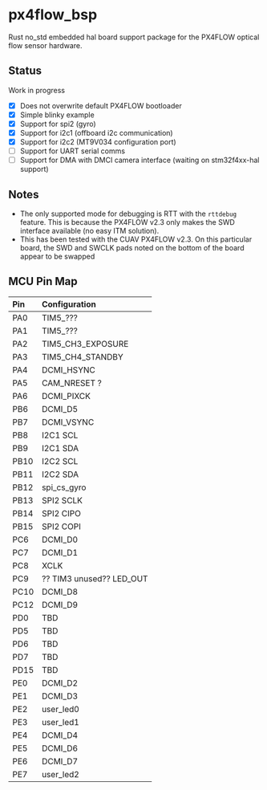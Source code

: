 # px4flow_bsp

Rust no_std embedded hal board support package for the PX4FLOW optical flow sensor hardware.

## Status

Work in progress

- [x] Does not overwrite default PX4FLOW bootloader 
- [x] Simple blinky example 
- [x] Support for spi2 (gyro)
- [x] Support for i2c1 (offboard i2c communication)
- [x] Support for i2c2 (MT9V034 configuration port)
- [ ] Support for UART serial comms
- [ ] Support for DMA with DMCI camera interface (waiting on stm32f4xx-hal support)

## Notes
- The only supported mode for debugging is RTT with the `rttdebug` feature. This is because 
the PX4FLOW v2.3 only makes the SWD interface available (no easy ITM solution).
- This has been tested with the CUAV PX4FLOW v2.3. On this particular board, the 
SWD and SWCLK pads noted on the bottom of the board appear to be swapped

## MCU Pin Map

| Pin      | Configuration |
| :--- | :--- | 
| PA0      | TIM5_???       |
| PA1      | TIM5_???        |
| PA2      | TIM5_CH3_EXPOSURE       |
| PA3      | TIM5_CH4_STANDBY       |
| PA4      | DCMI_HSYNC       |
| PA5      | CAM_NRESET ?       |
| PA6      | DCMI_PIXCK       |
| PB6      | DCMI_D5       |
| PB7      | DCMI_VSYNC       |
| PB8      | I2C1 SCL       |
| PB9      | I2C1 SDA       |
| PB10     | I2C2 SCL       |
| PB11     | I2C2 SDA       |
| PB12      | spi_cs_gyro       |
| PB13      | SPI2 SCLK       |
| PB14      | SPI2 CIPO       |
| PB15      | SPI2 COPI       |
| PC6      | DCMI_D0       |
| PC7      | DCMI_D1       |
| PC8      | XCLK       |
| PC9      | ?? TIM3 unused??  LED_OUT     |
| PC10     | DCMI_D8       |
| PC12     | DCMI_D9       |
| PD0      | TBD       |
| PD5      | TBD       |
| PD6      | TBD       |
| PD7      | TBD       |
| PD15      | TBD       |
| PE0      | DCMI_D2       |
| PE1      | DCMI_D3       |
| PE2      | user_led0       |
| PE3      | user_led1       |
| PE4      | DCMI_D4       |
| PE5      | DCMI_D6       |
| PE6      | DCMI_D7       |
| PE7      | user_led2       |

